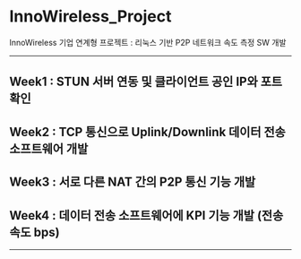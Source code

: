 # InnoWireless_Project
InnoWireless 기업 연계형 프로젝트 : 리눅스 기반 P2P 네트워크 속도 측정 SW 개발

---

## Week1 : STUN 서버 연동 및 클라이언트 공인 IP와 포트 확인

## Week2 : TCP 통신으로 Uplink/Downlink 데이터 전송 소프트웨어 개발

## Week3 : 서로 다른 NAT 간의 P2P 통신 기능 개발

## Week4 : 데이터 전송 소프트웨어에 KPI 기능 개발 (전송 속도 bps)

---
